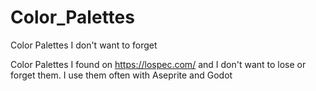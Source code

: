 # Color_Palettes
Color Palettes I don't want to forget


Color Palettes I found on https://lospec.com/ and I don't want to lose or forget them. I use them often with Aseprite and Godot
